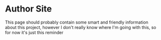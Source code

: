 # Author Site

This page should probably contain some smart and friendly information about this project,
however I don't really know where I'm going with this, so for now it's just this reminder

